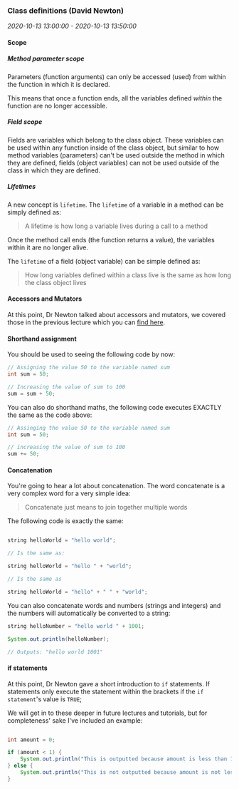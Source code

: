 ### Class definitions (David Newton)

_2020-10-13 13:00:00 - 2020-10-13 13:50:00_

#### Scope

##### Method parameter scope

Parameters (function arguments) can only be accessed (used) from within the function in which it is declared.

This means that once a function ends, all the variables defined _within_ the function are no longer accessible.

##### Field scope

Fields are variables which belong to the class object. These variables can be used within any function inside of the class object, but similar to how method variables (parameters) can't be used outside the method in which they are defined, fields (object variables) can not be used outside of the class in which they are defined.

##### Lifetimes

A new concept is `lifetime`. The `lifetime` of a variable in a method can be simply defined as:

> A lifetime is how long a variable lives during a call to a method

Once the method call ends (the function returns a value), the variables within it are no longer alive.

The `lifetime` of a field (object variable) can be simple defined as:

> How long variables defined within a class live is the same as how long the class object lives

#### Accessors and Mutators

At this point, Dr Newton talked about accessors and mutators, we covered those in the previous lecture which you can [find here](004-objects-and-classes-continued.md).

#### Shorthand assignment

You should be used to seeing the following code by now:

```java
// Assigning the value 50 to the variable named sum
int sum = 50;

// Increasing the value of sum to 100
sum = sum + 50;
```

You can also do shorthand maths, the following code executes EXACTLY the same as the code above:

```java
// Assinging the value 50 to the variable named sum
int sum = 50;

// increasing the value of sum to 100
sum += 50;
```

#### Concatenation

You're going to hear a lot about concatenation. The word concatenate is a very complex word for a very simple idea:

> Concatenate just means to join together multiple words

The following code is exactly the same:

```java

string helloWorld = "hello world";

// Is the same as:

string helloWorld = "hello " + "world";

// Is the same as

string helloWorld = "hello" + " " + "world";
```

You can also concatenate words and numbers (strings and integers) and the numbers will automatically be converted to a string:

```java
string helloNumber = "hello world " + 1001;

System.out.println(helloNumber);

// Outputs: "hello world 1001"
```

#### if statements

At this point, Dr Newton gave a short introduction to `if` statements. If statements only execute the statement within the brackets if the `if statement`'s value is `TRUE`;

We will get in to these deeper in future lectures and tutorials, but for completeness' sake I've included an example:

```java

int amount = 0;

if (amount < 1) {
    System.out.println("This is outputted because amount is less than 1");
} else {
    System.out.println("This is not outputted because amount is not less than 1");
}
```
